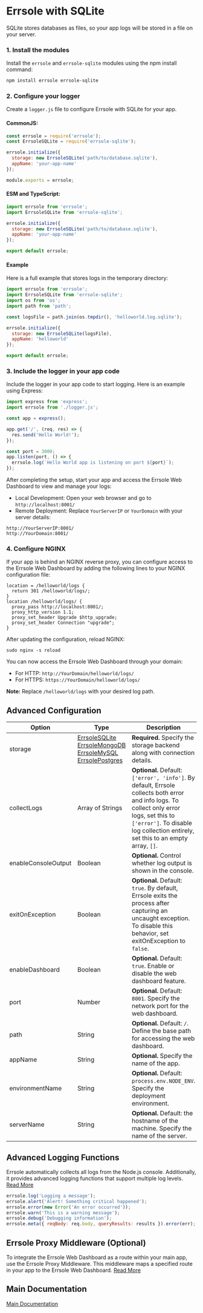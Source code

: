 # Errsole with SQLite

SQLite stores databases as files, so your app logs will be stored in a file on your server.

### 1. Install the modules

Install the `errsole` and `errsole-sqlite` modules using the npm install command:

```bash
npm install errsole errsole-sqlite
```

### 2. Configure your logger

Create a `logger.js` file to configure Errsole with SQLite for your app.

#### CommonJS:

```javascript
const errsole = require('errsole');
const ErrsoleSQLite = require('errsole-sqlite');

errsole.initialize({
  storage: new ErrsoleSQLite('path/to/database.sqlite'),
  appName: 'your-app-name'
});

module.exports = errsole;
```

#### ESM and TypeScript:

```javascript
import errsole from 'errsole';
import ErrsoleSQLite from 'errsole-sqlite';

errsole.initialize({
  storage: new ErrsoleSQLite('path/to/database.sqlite'),
  appName: 'your-app-name'
});

export default errsole;
```

#### Example

Here is a full example that stores logs in the temporary directory:

```javascript
import errsole from 'errsole';
import ErrsoleSQLite from 'errsole-sqlite';
import os from 'os';
import path from 'path';

const logsFile = path.join(os.tmpdir(), 'helloworld.log.sqlite');

errsole.initialize({
  storage: new ErrsoleSQLite(logsFile),
  appName: 'helloworld'
});

export default errsole;
```

### 3. Include the logger in your app code

Include the logger in your app code to start logging. Here is an example using Express:

```javascript
import express from 'express';
import errsole from './logger.js';

const app = express();

app.get('/', (req, res) => {
  res.send('Hello World!');
});

const port = 3000;
app.listen(port, () => {
  errsole.log(`Hello World app is listening on port ${port}`);
});
```

After completing the setup, start your app and access the Errsole Web Dashboard to view and manage your logs:
* Local Development: Open your web browser and go to `http://localhost:8001/`
* Remote Deployment: Replace `YourServerIP` or `YourDomain` with your server details:
```
http://YourServerIP:8001/
http://YourDomain:8001/
```

### 4. Configure NGINX

If your app is behind an NGINX reverse proxy, you can configure access to the Errsole Web Dashboard by adding the following lines to your NGINX configuration file:

```
location = /helloworld/logs {
  return 301 /helloworld/logs/;
}
location /helloworld/logs/ {
  proxy_pass http://localhost:8001/;
  proxy_http_version 1.1;
  proxy_set_header Upgrade $http_upgrade;
  proxy_set_header Connection "upgrade";
}
```

After updating the configuration, reload NGINX:

```
sudo nginx -s reload
```

You can now access the Errsole Web Dashboard through your domain:

* For HTTP: `http://YourDomain/helloworld/logs/`
* For HTTPS: `https://YourDomain/helloworld/logs/`

**Note:** Replace `/helloworld/logs` with your desired log path.

## Advanced Configuration


| **Option**          	| **Type**                                                                                                                                                                           	| **Description**                                                                                                                                                                                                               	|
|---------------------	|------------------------------------------------------------------------------------------------------------------------------------------------------------------------------------	|-------------------------------------------------------------------------------------------------------------------------------------------------------------------------------------------------------------------------------	|
| storage             	| [ErrsoleSQLite](/docs/sqlite-storage.md)<br>[ErrsoleMongoDB](/docs/mongodb-storage.md)<br>[ErrsoleMySQL](/docs/mysql-storage.md)<br>[ErrsolePostgres](/docs/postgresql-storage.md) 	| **Required.** Specify the storage backend along with connection details.                                                                                                                                                      	|
| collectLogs         	| Array of Strings                                                                                                                                                                   	| **Optional.** Default: `['error', 'info']`. By default, Errsole collects both error and info logs. To collect only error logs, set this to `['error']`. To disable log collection entirely, set this to an empty array, `[]`. 	|
| enableConsoleOutput 	| Boolean                                                                                                                                                                            	| **Optional.** Control whether log output is shown in the console.                                                                                                                                                             	|
| exitOnException     	| Boolean                                                                                                                                                                            	| **Optional.** Default: `true`. By default, Errsole exits the process after capturing an uncaught exception. To disable this behavior, set exitOnException to `false`.                                                         	|
| enableDashboard     	| Boolean                                                                                                                                                                            	| **Optional.** Default: `true`. Enable or disable the web dashboard feature.                                                                                                                                                   	|
| port                	| Number                                                                                                                                                                             	| **Optional.** Default: `8001`. Specify the network port for the web dashboard.                                                                                                                                                	|
| path                	| String                                                                                                                                                                             	| **Optional.** Default: `/`. Define the base path for accessing the web dashboard.                                                                                                                                             	|
| appName             	| String                                                                                                                                                                             	| **Optional.** Specify the name of the app.                                                                                                                                                                                    	|
| environmentName     	| String                                                                                                                                                                             	| **Optional.** Default: `process.env.NODE_ENV`. Specify the deployment environment.                                                                                                                                            	|
| serverName          	| String                                                                                                                                                                             	| **Optional.** Default: the hostname of the machine. Specify the name of the server.                                                                                                                                           	|

## Advanced Logging Functions

Errsole automatically collects all logs from the Node.js console. Additionally, it provides advanced logging functions that support multiple log levels. [Read More](/docs/advanced-logging-functions.md)

```javascript
errsole.log('Logging a message');
errsole.alert('Alert! Something critical happened');
errsole.error(new Error('An error occurred'));
errsole.warn('This is a warning message');
errsole.debug('Debugging information');
errsole.meta({ reqBody: req.body, queryResults: results }).error(err);
```

## Errsole Proxy Middleware (Optional)

To integrate the Errsole Web Dashboard as a route within your main app, use the Errsole Proxy Middleware. This middleware maps a specified route in your app to the Errsole Web Dashboard. [Read More](/docs/proxy-middleware.md)

## Main Documentation

[Main Documentation](/README.md)
